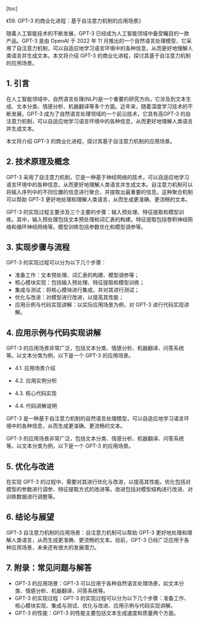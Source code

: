 
[toc]                    
                
                
《59. GPT-3 的商业化进程：基于自注意力机制的应用场景》

随着人工智能技术的不断发展，GPT-3 已经成为人工智能领域中备受瞩目的一款产品。GPT-3 是由 OpenAI 于 2022 年 11 月推出的一个自然语言处理模型，它采用了自注意力机制，可以自适应地学习语言环境中的各种信息，从而更好地理解人类语言并生成文本。本文将介绍 GPT-3 的商业化进程，探讨其基于自注意力机制的应用场景。

## 1. 引言

在人工智能领域中，自然语言处理(NLP)是一个重要的研究方向，它涉及到文本生成、文本分类、情感分析、机器翻译等多个方面。近年来，随着深度学习技术的不断发展，GPT-3 成为了自然语言处理领域的一个前沿技术，它具有高GPT-3 的自注意力机制，可以自适应地学习语言环境中的各种信息，从而更好地理解人类语言并生成文本。

本文将介绍 GPT-3 的商业化进程，探讨其基于自注意力机制的应用场景。

## 2. 技术原理及概念

GPT-3 采用了自注意力机制，它是一种基于神经网络的技术，可以自适应地学习语言环境中的各种信息，从而更好地理解人类语言并生成文本。自注意力机制可以将输入序列中的不同位置的信息进行聚合，并提取出最重要的信息。这种聚合机制可以帮助 GPT-3 更好地处理和理解人类语言，从而生成更准确、更流畅的文本。

GPT-3 的实现过程主要涉及三个主要的步骤：输入预处理、特征提取和模型训练。其中，输入预处理包括文本预处理和词汇表的构建。特征提取包括卷积神经网络和循环神经网络等。模型训练包括参数优化和模型调参等。

## 3. 实现步骤与流程

GPT-3 的实现过程可以分为以下几个步骤：

- 准备工作：文本预处理、词汇表的构建、模型调参等；
- 核心模块实现：包括输入预处理、特征提取和模型训练；
- 集成与测试：将核心模块进行集成，并对其进行测试；
- 优化与改进：对模型进行改进，以提高其性能；
- 应用示例与代码实现讲解：以实际应用场景为例，对 GPT-3 进行代码实现讲解。

## 4. 应用示例与代码实现讲解

GPT-3 的应用场景非常广泛，包括文本分类、情感分析、机器翻译、问答系统等。以文本分类为例，以下是一个 GPT-3 的应用场景。

- 4.1. 应用场景介绍
   
   

- 4.2. 应用实例分析
   
   

- 4.3. 核心代码实现
   
   

- 4.4. 代码讲解说明





GPT-3 是一种基于自注意力机制的自然语言处理模型，可以自适应地学习语言环境中的各种信息，从而生成更准确、更流畅的文本。

GPT-3 的应用场景非常广泛，包括文本分类、情感分析、机器翻译、问答系统等。以文本分类为例，以下是一个 GPT-3 的应用场景。

## 5. 优化与改进

在实现 GPT-3 的过程中，需要对其进行优化与改进，以提高其性能。优化包括对模型的参数进行调参、特征提取方式的改进等。改进包括对模型结构进行改进、对训练数据进行调整等。

## 6. 结论与展望

GPT-3 自注意力机制的应用场景：自注意力机制可以帮助 GPT-3 更好地处理和理解人类语言，从而生成更准确、更流畅的文本。目前，GPT-3 已经广泛应用于各种应用场景，未来还有很大的发展潜力。

## 7. 附录：常见问题与解答

- GPT-3 的应用场景：GPT-3 可以应用于各种自然语言处理场景，如文本分类、情感分析、机器翻译、问答系统等。
- GPT-3 的实现过程：GPT-3 的实现过程可以分为以下几个步骤：准备工作、核心模块实现、集成与测试、优化与改进、应用示例与代码实现讲解。
- GPT-3 的性能：GPT-3 的性能主要包括文本生成速度和质量两个方面。

